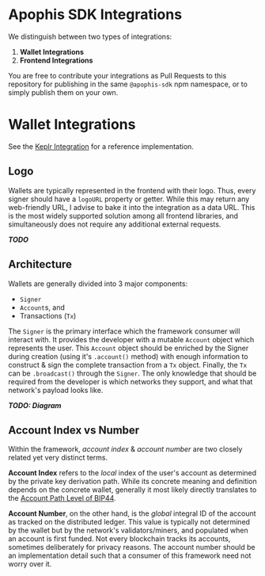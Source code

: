 # Apophis SDK Integrations
We distinguish between two types of integrations:

1. **Wallet Integrations**
2. **Frontend Integrations**

You are free to contribute your integrations as Pull Requests to this repository for publishing in the same `@apophis-sdk` npm namespace, or to simply publish them on your own.

# Wallet Integrations
See the [Keplr Integration](../packages/keplr-signer/README.md) for a reference implementation.

## Logo
Wallets are typically represented in the frontend with their logo. Thus, every signer should have a `logoURL` property or getter. While this may return any web-friendly URL, I advise to bake it into the integration as a data URL. This is the most widely supported solution among all frontend libraries, and simultaneously does not require any additional external requests.

***TODO***

## Architecture
Wallets are generally divided into 3 major components:

- `Signer`
- `Account`s, and
- Transactions (`Tx`)

The `Signer` is the primary interface which the framework consumer will interact with. It provides the developer with a mutable `Account` object which represents the user. This `Account` object should be enriched by the Signer during creation (using it's `.account()` method) with enough information to construct & sign the complete transaction from a `Tx` object. Finally, the `Tx` can be `.broadcast()` through the `Signer`. The only knowledge that should be required from the developer is which networks they support, and what that network's payload looks like.

***TODO: Diagram***

## Account Index vs Number
Within the framework, *account index* & *account number* are two closely related yet very distinct terms.

**Account Index** refers to the *local* index of the user's account as determined by the private key derivation path. While its concrete meaning and definition depends on the concrete wallet, generally it most likely directly translates to the [Account Path Level of BIP44](https://github.com/bitcoin/bips/blob/master/bip-0044.mediawiki#user-content-Account).

**Account Number**, on the other hand, is the *global* integral ID of the account as tracked on the distributed ledger. This value is typically not determined by the wallet but by the network's validators/miners, and populated when an account is first funded. Not every blockchain tracks its accounts, sometimes deliberately for privacy reasons. The account number should be an implementation detail such that a consumer of this framework need not worry over it.
